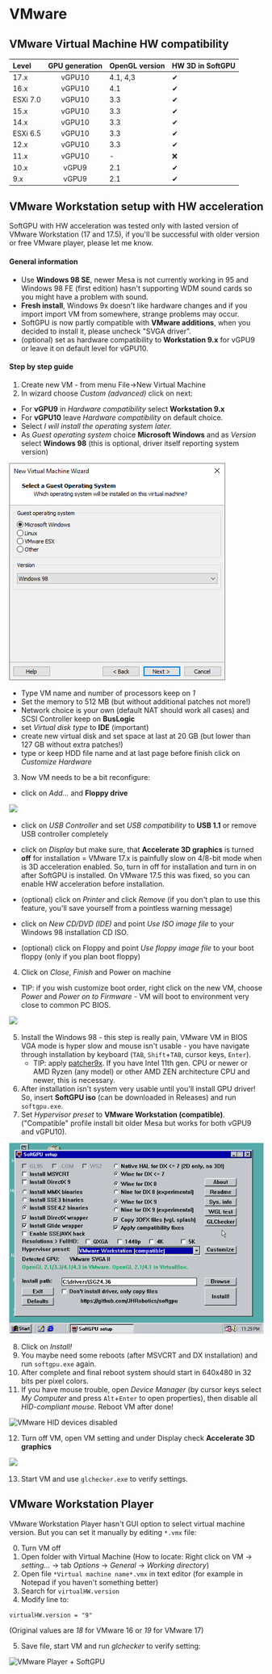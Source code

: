 # VMware

## VMware Virtual Machine HW compatibility

| Level    | GPU generation | OpenGL version | HW 3D in SoftGPU |
| :------- |:-------------: | :------------- | :--------------- |
| 17.x     | vGPU10         | 4.1, 4,3       | ✔                |
| 16.x     | vGPU10         | 4.1            | ✔                |
| ESXi 7.0 | vGPU10         | 3.3            | ✔                |
| 15.x     | vGPU10         | 3.3            | ✔                |
| 14.x     | vGPU10         | 3.3            | ✔                |
| ESXi 6.5 | vGPU10         | 3.3            | ✔                |
| 12.x     | vGPU10         | 3.3            | ✔                |
| 11.x     | vGPU10         | -              | ❌               |
| 10.x     | vGPU9          | 2.1            | ✔                |
| 9.x      | vGPU9          | 2.1            | ✔                |


## VMware Workstation setup with HW acceleration
SoftGPU with HW acceleration was tested only with lasted version of VMware Workstation (17 and 17.5), if you'll be successful with older version or free VMware player, please let me know.

#### General information
- Use **Windows 98 SE**, newer Mesa is not currently working in 95 and Windows 98 FE (first edition) hasn't supporting WDM sound cards so you might have a problem with sound.
- **Fresh install**, Windows 9x doesn't like hardware changes and if you import import VM from somewhere, strange problems may occur.
- SoftGPU is now partly compatible with **VMware additions**, when you decided to install it, please uncheck "SVGA driver".
- (optional) set as hardware compatibility to **Workstation 9.x** for vGPU9 or leave it on default level for vGPU10.

#### Step by step guide
1) Create new VM - from menu File->New Virtual Machine
2) In wizard choose *Custom (advanced)* click on next:
  - For **vGPU9** in *Hardware compatibility* select **Workstation 9.x**
  - For **vGPU10** leave *Hardware compatibility* on default choice.
  - Select *I will install the operating system later.*
  - As *Guest operating system* choice **Microsoft Windows** and as *Version* select **Windows 98** (this is optional, driver itself reporting system version)

![](resource/docs/vmw-setup-2c.png)

  - Type VM name and number of processors keep on *1*
  - Set the memory to 512 MB (but without additional patches not more!)
  - Network choice is your own (default NAT should work all cases) and SCSI Controller keep on **BusLogic**
  - set *Virtual disk type* to **IDE** (important)
  - create new virtual disk and set space at last at 20 GB (but lower than 127 GB without extra patches!)
  - type or keep HDD file name and at last page before finish click on *Customize Hardware*
3) Now VM needs to be a bit reconfigure:
  - click on *Add...* and **Floppy drive**

![](resource/docs/vmw-setup-3.png)

  - click on *USB Controller* and set *USB compatibility* to **USB 1.1** or remove USB controller completely
  - click on *Display* but make sure, that **Accelerate 3D graphics** is turned **off** for installation = VMware 17.x is painfully slow on 4/8-bit mode when is 3D acceleration enabled. So, turn in off for installation and turn in on after SoftGPU is installed. On VMware 17.5 this was fixed, so you can enable HW acceleration before installation.

  - (optional) click on *Printer* and click *Remove* (if you don't plan to use this feature, you'll save yourself from a pointless warning message)
  - click on *New CD/DVD (IDE)* and point *Use ISO image file* to your Windows 98 installation CD ISO.
  - (optional) click on Floppy and point *Use floppy image file* to your boot floppy (only if you plan boot floppy)
4) Click on *Close*, *Finish* and Power on machine
  - TIP: if you wish customize boot order, right click on the new VM, choose *Power* and *Power on to Firmware* - VM will boot to environment very close to common PC BIOS.

![](resource/docs/vmw-bios.png)

5) Install the Windows 98 - this step is really pain, VMware VM in BIOS VGA mode is hyper slow and mouse isn't usable - you have navigate through installation by keyboard (`TAB`, `Shift`+`TAB`, cursor keys, `Enter`).
	- TIP: apply [patcher9x](https://github.com/JHRobotics/patcher9x). If you have Intel 11th gen. CPU or newer or AMD Ryzen (any model) or other AMD ZEN architecture CPU and newer, this is necessary.
6) After installation isn't system very usable until you'll install GPU driver! So, insert **SoftGPU iso** (can be downloaded in Releases) and run `softgpu.exe`.
7) Set *Hypervisor preset* to **VMware Workstation (compatible)**. ("Compatible" profile install bit older Mesa but works for both vGPU9 and vGPU10).

![VMware profile](resource/docs/profile-vmw.png)

8) Click on *Install!*
9) You maybe need some reboots (after MSVCRT and DX installation) and run `softgpu.exe` again.
10) After complete and final reboot system should start in 640x480 in 32 bits per pixel colors.
11) If you have mouse trouble, open *Device Manager* (by cursor keys select *My Computer* and press `Alt`+`Enter` to open properties), then disable all *HID-compliant mouse*. Reboot VM after done!

![VMware HID devices disabled](resource/docs/vmw-hid.png)

12) Turn off VM, open VM setting and under Display check **Accelerate 3D graphics**

![](resource/docs/vmw-setup-4.png)

13) Start VM and use `glchecker.exe` to verify settings.


## VMware Workstation Player
VMware Workstation Player hasn't GUI option to select virtual machine version. But you can set it manually by editing `*.vmx` file:

0) Turn VM off
1) Open folder with Virtual Machine (How to locate: Right click on VM -> *setting...* -> tab *Options* -> *General* -> *Working directory*)
2) Open file `*Virtual machine name*.vmx` in text editor (for example in Notepad if you haven't something better)
3) Search for `virtualHW.version`
4) Modify line to:
```
virtualHW.version = "9"
```
(Original values are *18* for VMware 16 or *19* for VMware 17)

5) Save file, start VM and run *glchecker* to verify setting:

![VMware Player + SoftGPU](resource/docs/vmw-player.png)